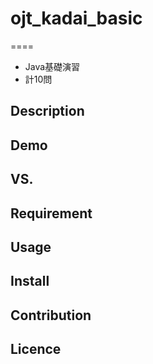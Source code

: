 # ojt_kadai_basic
====
- Java基礎演習
- 計10問

## Description

## Demo

## VS. 

## Requirement

## Usage

## Install

## Contribution

## Licence
